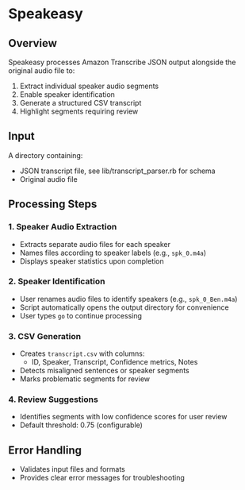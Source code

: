 # Speakeasy

## Overview
Speakeasy processes Amazon Transcribe JSON output alongside the original audio file to:
1. Extract individual speaker audio segments
2. Enable speaker identification
3. Generate a structured CSV transcript
4. Highlight segments requiring review

## Input
A directory containing:
- JSON transcript file, see lib/transcript_parser.rb for schema
- Original audio file

## Processing Steps

### 1. Speaker Audio Extraction
- Extracts separate audio files for each speaker
- Names files according to speaker labels (e.g., `spk_0.m4a`)
- Displays speaker statistics upon completion

### 2. Speaker Identification
- User renames audio files to identify speakers (e.g., `spk_0_Ben.m4a`)
- Script automatically opens the output directory for convenience
- User types `go` to continue processing

### 3. CSV Generation
- Creates `transcript.csv` with columns:
  - ID, Speaker, Transcript, Confidence metrics, Notes
- Detects misaligned sentences or speaker segments
- Marks problematic segments for review

### 4. Review Suggestions
- Identifies segments with low confidence scores for user review
- Default threshold: 0.75 (configurable)

## Error Handling
- Validates input files and formats
- Provides clear error messages for troubleshooting
